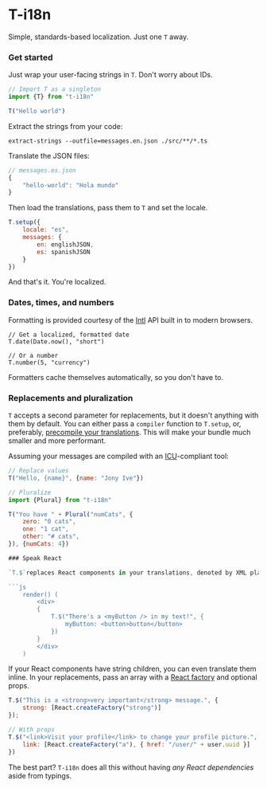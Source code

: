 # T-i18n

Simple, standards-based localization. Just one `T` away.

### Get started

Just wrap your user-facing strings in `T`. Don't worry about IDs.

```js
// Import T as a singleton
import {T} from "t-i18n"

T("Hello world")
```

Extract the strings from your code:

`extract-strings --outfile=messages.en.json ./src/**/*.ts`

Translate the JSON files:

```js
// messages.es.json
{
    "hello-world": "Hola mundo"
}
```

Then load the translations, pass them to `T` and set the locale.

```js
T.setup({
    locale: "es",
    messages: {
        en: englishJSON,
        es: spanishJSON
    }
})
```

And that's it. You're localized.

### Dates, times, and numbers

Formatting is provided courtesy of the [Intl](https://developer.mozilla.org/en-US/docs/Web/JavaScript/Reference/Global_Objects/Intl) API built in to modern browsers.

```
// Get a localized, formatted date
T.date(Date.now(), "short")

// Or a number
T.number(5, "currency")
```

Formatters cache themselves automatically, so you don't have to.

### Replacements and pluralization

`T` accepts a second parameter for replacements, but it doesn't anything with them by default. You can either pass a `compiler` function to `T.setup`, or, preferably, [precompile your translations](https://messageformat.github.io/build/). This will make your bundle much smaller and more performant.

Assuming your messages are compiled with an [ICU](https://formatjs.io/guides/message-syntax/)-compliant tool:

```js
// Replace values
T("Hello, {name}", {name: "Jony Ive"})

// Pluralize
import {Plural} from "t-i18n"

T("You have " + Plural("numCats", {
    zero: "0 cats",
    one: "1 cat",
    other: "# cats",
}), {numCats: 4})

### Speak React

`T.$`replaces React components in your translations, denoted by XML placeholders. It returns an array of React components which you can use inside any other component.

```js
    render() (
        <div>
        {
            T.$("There's a <myButton /> in my text!", {
                myButton: <button>button</button>
            })
        }    
        </div>
    )

```

If your React components have string children, you can even translate them inline. In your replacements, pass an array with a [React factory](https://facebook.github.io/react/docs/react-api.html#createfactory) and optional props.

```js
T.$("This is a <strong>very important</strong> message.", {
    strong: [React.createFactory("strong")]
});

// With props
T.$("<link>Visit your profile</link> to change your profile picture.", {
    link: [React.createFactory("a"), { href: "/user/" + user.uuid }]
})
```

The best part? `T-i18n` does all this without having _any React dependencies_ aside from typings.